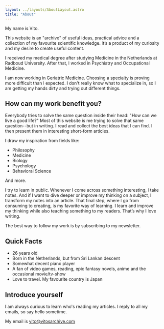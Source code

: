 ```yaml
---
layout: ../layouts/AboutLayout.astro
title: "About"
---
```


My name is Vito.

This website is an "archive" of useful ideas, practical advice and a collection of my favourite scientific knowledge.
It’s a product of my curiosity and my desire to create useful content.

I received my medical degree after studying Medicine in the Netherlands at Radboud University.
After that, I worked in Psychiatry and Occupational Medicine.

I am now working in Geriatric Medicine.
Choosing a specialty is proving more difficult than I expected.
I don't really know what to specialize in, so I am getting my hands dirty and trying out different things.

## How can my work benefit you?

Everybody tries to solve the same question inside their head: "How can we live a good life?"
Most of this website is me trying to solve that same question--but in writing.
I read and collect the best ideas that I can find.
I then present them in interesting short-form articles.

I draw my inspiration from fields like:

- Philosophy
- Medicine
- Biology
- Psychology
- Behavioral Science

And more.

I try to learn in public.
Whenever I come across something interesting, I take notes.
And if I want to dive deeper or improve my thinking on a subject, I transform my notes into an article.
That final step, where I go from consuming to creating, is my favorite way of learning.
I learn and improve my thinking while also teaching something to my readers.
That’s why I love writing.

The best way to follow my work is by subscribing to my newsletter.

## Quick Facts

- 26 years old
- Born in the Netherlands, but from Sri Lankan descent
- Somewhat decent piano player
- A fan of video games, reading, epic fantasy novels, anime and the occasional movie/tv-show
- Love to travel. My favourite country is Japan

## Introduce yourself

I am always curious to learn who's reading my articles.
I reply to all my emails, so say hello sometime.

My email is vito@vitosarchive.com
